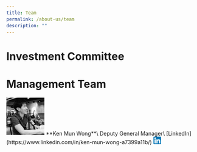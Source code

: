```yaml
---
title: Team
permalink: /about-us/team
description: ""
---
```

# Investment Committee
# Management Team

<img src="/images/ken-mun-wong.jpeg" width=100>
**Ken Mun Wong**\
Deputy General Manager\
[LinkedIn](https://www.linkedin.com/in/ken-mun-wong-a7399a11b/)
<img src="/images/linkedin.png" width=20>